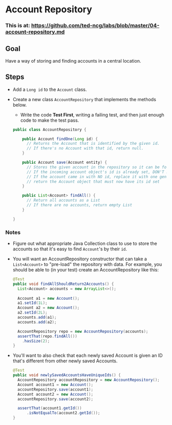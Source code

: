 # Account Repository

### This is at: https://github.com/ted-ncg/labs/blob/master/04-account-repository.md

## Goal

Have a way of storing and finding accounts in a central location.

## Steps

* Add a `Long id` to the `Account` class.

* Create a new class `AccountRepository` that implements the methods below.

  * Write the code **Test First**, writing a failing test, and then just enough code to make the test pass. 

  ```java
  public class AccountRepository {
  
      public Account findOne(Long id) {
        // Returns the Account that is identified by the given id.
        // If there's no Account with that id, return null.
      }
  
      public Account save(Account entity) {
        // Stores the given account in the repository so it can be found later.
        // If the incoming account object's id is already set, DON'T modify it
        // If the account came in with NO id, replace it with one generated from AtomicLong.
        // return the Account object that must now have its id set
      }
  
      public List<Account> findAll() {
        // Return all accounts as a List
        // If there are no accounts, return empty List 
      }
  
  }
  ```

### Notes

* Figure out what appropriate Java Collection class to use to store the accounts so that it's easy to find `Account`'s by their `id`.

* You will want an AccountRepository constructor that can take a `List<Account>` to "pre-load" the repository with data. For example, you should be able to (in your test) create an AccountRepository like this:

  ```java
  @Test
  public void findAllShouldReturn2Accounts() {
    List<Account> accounts = new ArrayList<>();
   
    Account a1 = new Account();
    a1.setId(1L);
    Account a2 = new Account();
    a2.setId(2L);
    accounts.add(a1);
    accounts.add(a2);
  
    AccountRepository repo = new AccountRepository(accounts);
    assertThat(repo.findAll())
      .hasSize(2);
  }
  ```

* You'll want to also check that each newly saved Account is given an ID that's different from other newly saved Accounts.

  ```java
  @Test
  public void newlySavedAccountsHaveUniqueIds() {
    AccountRepository accountRepository = new AccountRepository();
    Account account1 = new Account();
    accountRepository.save(account1);
    Account account2 = new Account();
    accountRepository.save(account2);
  
    assertThat(account1.getId())
        .isNotEqualTo(account2.getId());
  }
  ```  